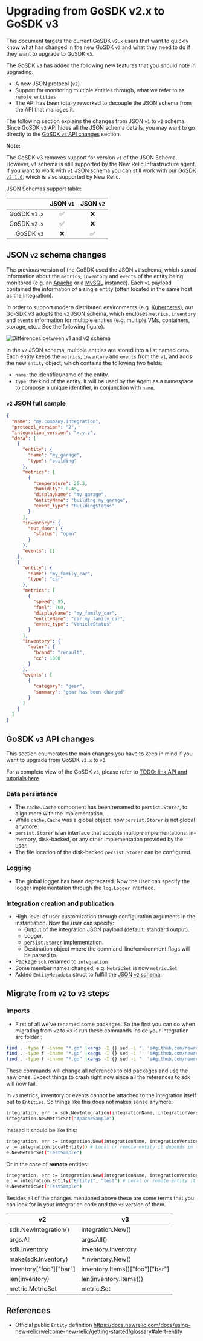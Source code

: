 # Upgrading from GoSDK v2.x to GoSDK v3

This document targets the current GoSDK `v2.x` users that want to quickly know what has changed in the new GoSDK `v3` and
what they need to do if they want to upgrade to GoSDK `v3`.

The GoSDK `v3` has added the following new features that you should note in upgrading.
* A new JSON protocol (`v2`)
* Support for monitoring multiple entities through, what we refer to as `remote entities`
* The API has been totally reworked to decouple the JSON schema from the API that manages it.

The following section explains the changes from JSON `v1` to `v2` schema. Since GoSDK `v3` API hides
all the JSON schema details, you may want to go directly to the
[GoSDK `v3` API changes](#gosdk-v3-api-changes) section.

**Note:**

The GoSDK v3 removes support for version `v1` of the JSON Schema. However, `v1` schema is still supported by the New Relic
Infrastructure agent. If you want to work with `v1` JSON schema you can still work with our [GoSDK `v2.1.0`](`https://github.com/newrelic/infra-integrations-sdk/tree/v2.1.0`), which is also supported by New Relic.

JSON Schemas support table:

||JSON `v1`|JSON `v2`|
|--:|:-:|:-:|
|GoSDK `v1.x`|✅|❌|
|GoSDK `v2.x`|✅|❌|
|GoSDK `v3`|❌|✅|

## JSON `v2` schema changes

The previous version of the GoSDK used the JSON `v1` schema, which stored information about the
`metrics`, `inventory` and `events` of the entity being monitored (e.g. an
[Apache](https://github.com/newrelic/infra-integrations/tree/master/integrations/apache)
or a [MySQL](https://github.com/newrelic/infra-integrations/tree/master/integrations/mysql) instance).
Each `v1` payload contained the information of a single entity (often located in the same host as the
integration).

In order to support modern distributed environments (e.g. [Kubernetes](https://kubernetes.io/)), our
Go-SDK v3 adopts the `v2` JSON schema, which encloses `metrics`, `inventory` and `events` information for
multiple entities (e.g. multiple VMs, containers, storage, etc... See the following figure). 

![Differences between v1 and v2 schema](images/v1vsv2.png)

In the `v2` JSON schema, multiple entities are stored into a list named `data`. Each entity keeps the
`metrics`, `inventory` and `events` from the `v1`, and adds the new `entity` object, which contains the
following two fields:

* `name`: the identifier/name of the entity.
* `type`: the kind of the entity. It will be used by the Agent as a namespace to compose a unique
identifier, in conjunction with `name`.

<!--
HIDDEN, since this probably will be set by the agent.

The `v2` JSON schema also adds the following fields for each entry in the `metrics` list:
* `entityName`: which should match the concatenation of values from `entity.type:entity.name`.
* `displayName`: expected display name in the New Relic User Interface.
-->

### `v2` JSON full sample
      
```json
{
  "name": "my.company.integration",
  "protocol_version": "2",
  "integration_version": "x.y.z",  
  "data": [
    {
      "entity": {
        "name": "my_garage",
        "type": "building"
      },
      "metrics": [
        {
          "temperature": 25.3,
          "humidity": 0.45,
          "displayName": "my_garage",
          "entityName": "building:my_garage",
          "event_type": "BuildingStatus"
        }
      ],
      "inventory": {
        "out_door": {
          "status": "open"
        }
      },
      "events": []
    },
    {
      "entity": {
        "name": "my_family_car",
        "type": "car"
      },
      "metrics": [
        {
          "speed": 95,
          "fuel": 768,
          "displayName": "my_family_car",
          "entityName": "car:my_family_car",
          "event_type": "VehicleStatus"
        }
      ],
      "inventory": {
        "motor": {
          "brand": "renault",
          "cc": 1800
        }
      },
      "events": [
        {
          "category": "gear",
          "summary": "gear has been changed"
        }
      ]
    }
  ]
}
```


## GoSDK `v3` API changes

This section enumerates the main changes you have to keep in mind if you want to upgrade from GoSDK `v2.x` to `v3`.

For a complete view of the GoSDK `v3`, please refer to [TODO: link API and tutorials here]()

### Data persistence

* The `cache.Cache` component has been renamed to `persist.Storer`, to align more with the implementation.
* While `cache.Cache` was a global object, now `persist.Storer` is not global anymore.
* `persist.Storer` is an interface that accepts multiple implementations: in-memory, disk-backed, or any other
  implementation provided by the user.
* The file location of the disk-backed `persist.Storer` can be configured.

### Logging

* The global logger has been deprecated. Now the user can specify the logger implementation through the `log.Logger` interface.

### Integration creation and publication

* High-level of user customization through configuration arguments in the instantiation. Now the user
  can specify:
  - Output of the integration JSON payload (default: standard output).
  - Logger.
  - `persist.Storer` implementation.
  - Destination object where the command-line/environment flags will be parsed to.
* Package `sdk` renamed to `integration`
* Some member names changed, e.g. `MetricSet` is now `metric.Set`
* Added `EntityMetadata` struct to fulfill the [JSON `v2` schema](#json-v2-schema-changes).

## Migrate from `v2` to `v3` steps
### Imports
* First of all we've renamed some packages. So the first you can do when migrating from `v2` to `v3` is run these commands inside your 
integration src folder :

```bash
find . -type f -iname "*.go" |xargs -I {} sed -i '' 's#github.com/newrelic/infra-integrations-sdk/sdk#github.com/newrelic/infra-integrations-sdk/integration#' {}
find . -type f -iname "*.go" |xargs -I {} sed -i '' 's#github.com/newrelic/infra-integrations-sdk/cache#github.com/newrelic/infra-integrations-sdk/persist#' {}
find . -type f -iname "*.go" |xargs -I {} sed -i '' 's#github.com/newrelic/infra-integrations-sdk/metric#github.com/newrelic/infra-integrations-sdk/data/metric#' {}
``` 

These commands will change all references to old packages and use the new ones.
Expect things to crash right now since all the references to sdk will now fail.

In `v3` metrics, inventory or events cannot be attached to the integration itself but to `Entities`. So things like this 
does not makes sense anymore:
```bash
integration, err := sdk.NewIntegration(integrationName, integrationVersion, &args)
integration.NewMetricSet("ApacheSample")
``` 

Instead it should be like this:
 
 ```bash
 integration, err := integration.New(integrationName, integrationVersion)
 e := integration.LocalEntity() # Local or remote entity it depends in the use case
 e.NewMetricSet("TestSample")
 ```

Or in the case of **remote** entities:
 ```bash
 integration, err := integration.New(integrationName, integrationVersion)
 e := integration.Entity("Entity1", "test") # Local or remote entity it depends in the use case
 e.NewMetricSet("TestSample")
 ```

Besides all of the changes mentioned above these are some terms that you can look for in your integration code and the `v3`
 version of them.

| v2                      | v3                              |
| ----------------------- | ------------------------------- |
| sdk.NewIntegration()    | integration.New()               |
| args.All                | args.All()                      |
| sdk.Inventory           | inventory.Inventory             |
| make(sdk.Inventory)     | *inventory.New()                |
| inventory["foo"]["bar"] | inventory.Items()["foo"]["bar"] |
| len(inventory)          | len(inventory.Items())          |
| metric.MetricSet        | metric.Set                      |


## References

* Official public `Entity` definition https://docs.newrelic.com/docs/using-new-relic/welcome-new-relic/getting-started/glossary#alert-entity
